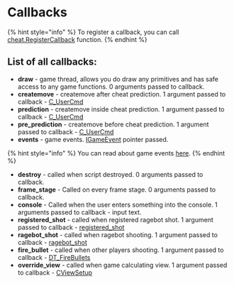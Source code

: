 # Callbacks

{% hint style="info" %}
To register a callback, you can call [cheat.RegisterCallback](../classes/cheat.md#registercallback) function.
{% endhint %}

## List of all callbacks:

* **draw** - game thread, allows you do draw any primitives and has safe access to any game functions. 0 arguments passed to callback.
* **createmove** - createmove after cheat prediction. 1 argument passed to callback - [C\_UserCmd](../types/CUserCmd.md)
* **prediction** - createmove inside cheat prediction. 1 argument passed to callback - [C\_UserCmd](../types/CUserCmd.md)
* **pre\_prediction** - createmove before cheat prediction. 1 argument passed to callback - [C\_UserCmd](../types/CUserCmd.md)
* **events** - game events. [IGameEvent](../classes/IGameEvent.md) pointer passed.

{% hint style="info" %}
You can read about game events [here](https://wiki.alliedmods.net%20Counter-Strike:_Global_Offensive_Events).
{% endhint %}

* **destroy** - called when script destroyed. 0 arguments passed to callback.
* **frame_stage** - Called on every frame stage. 0 arguments passed to callback.
* **console** - Called when the user enters something into the console. 1 arguments passed to callback - input text.
* **registered\_shot** - called when registered ragebot shot. 1 argument passed to callback - [registered\_shot](../types/registeredshot.md)
* **ragebot\_shot** - called when ragebot shooting. 1 argument passed to callback - [ragebot\_shot](../types/ragebot_shoot.md)
* **fire\_bullet** - called when other players shooting. 1 argument passed to callback - [DT\_FireBullets](../types/DT_Firebullets.md)
* **override\_view** - called when game calculating view. 1 argument passed to callback - [CViewSetup](../types/CViewSetup.md)

